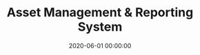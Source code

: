 ---
layout: inner
position: right
title: 'Asset Management & Reporting System'
lead_text: 'Designed & programmed the backend of the system (admin page & API).'
tags: ['MySQL', 'PHP', 'Yii 2', 'API', 'HTML', 'CSS', 'Javascript']
featured_image: ['/img/posts/pjb-aset-min.png']
date: 2020-06-01 00:00:00
categories: ['Backend Dev']
project_link: ''
button_icon: ''
button_text: ''
order: 25
visible: 1
company: 'Self-employed'
---